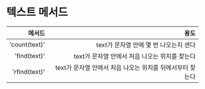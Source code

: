 # 텍스트 메서드
|메서드|용도|
|---:|---:|
|'count(text)'|text가 문자열 안에 몇 번 나오는지 센다|
|'find(text)'|text가 문자열 안에서 처음 나오는 위치를 찾는다|
|'rfind(text)'|text가 문자열 안에서 처음 나오는 위치를 뒤에서부터 찾는다|